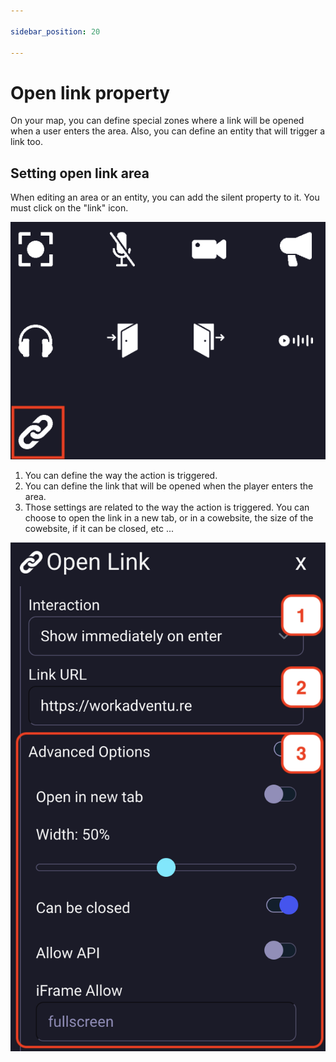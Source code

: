 ```yaml
---

sidebar_position: 20

---
```


# Open link property

On your map, you can define special zones where a link will be opened when a user enters the area.
Also, you can define an entity that will trigger a link too.

## Setting open link area

When editing an area or an entity, you can add the silent property to it. You must click on the "link" icon.

![](../../images/editor/link_property.png)

1. You can define the way the action is triggered.
2. You can define the link that will be opened when the player enters the area.
3. Those settings are related to the way the action is triggered. You can choose to open the link in a new tab, or in a cowebsite, the size of the cowebsite, if it can be closed, etc ...

![](../../images/editor/open_link.png)
